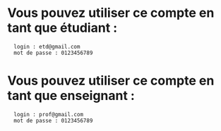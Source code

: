 # Vous pouvez utiliser ce compte en tant que étudiant :
      login : etd@gmail.com 
      mot de passe : 0123456789
# Vous pouvez utiliser ce compte en tant que enseignant : 
      login : prof@gmail.com 
      mot de passe : 0123456789
